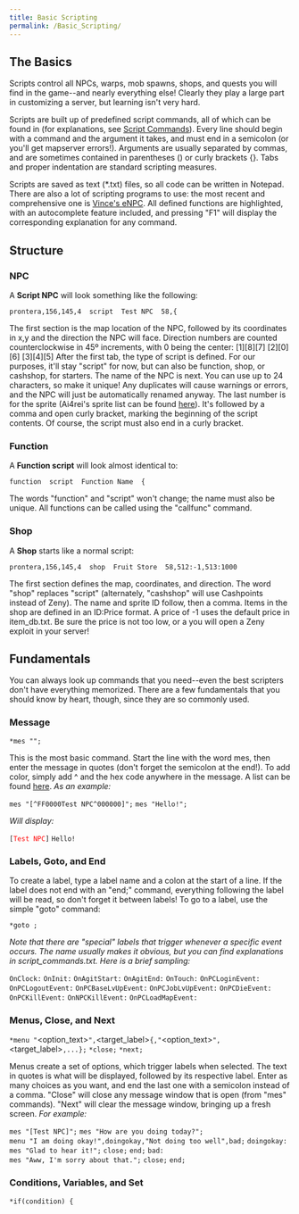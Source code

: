 ```yaml
---
title: Basic Scripting
permalink: /Basic_Scripting/
---
```


The Basics
----------

Scripts control all NPCs, warps, mob spawns, shops, and quests you will find in the game--and nearly everything else! Clearly they play a large part in customizing a server, but learning isn't very hard.

Scripts are built up of predefined script commands, all of which can be found in (for explanations, see [Script Commands](:Category:Script_Command)). Every line should begin with a command and the argument it takes, and must end in a semicolon (or you'll get mapserver errors!). Arguments are usually separated by commas, and are sometimes contained in parentheses () or curly brackets {}. Tabs and proper indentation are standard scripting measures.

Scripts are saved as text (\*.txt) files, so all code can be written in Notepad. There are also a lot of scripting programs to use: the most recent and comprehensive one is [Vince's eNPC](http://rathena.org/board/topic/56484-enpc-script-editor/). All defined functions are highlighted, with an autocomplete feature included, and pressing "F1" will display the corresponding explanation for any command.

Structure
---------

### NPC

A **Script NPC** will look something like the following:

`prontera,156,145,4 `<tab>` script `<tab>` Test NPC `<tab>` 58,{`

The first section is the map location of the NPC, followed by its coordinates in x,y and the direction the NPC will face. Direction numbers are counted counterclockwise in 45º increments, with 0 being the center:
\[1\]\[8\]\[7\]
\[2\]\[0\]\[6\]
\[3\]\[4\]\[5\]
After the first tab, the type of script is defined. For our purposes, it'll stay "script" for now, but can also be function, shop, or cashshop, for starters.
The name of the NPC is next. You can use up to 24 characters, so make it unique! Any duplicates will cause warnings or errors, and the NPC will just be automatically renamed anyway.
The last number is for the sprite (Ai4rei's sprite list can be found [here](http://nn.nachtwolke.com/dev/npclist/)). It's followed by a comma and open curly bracket, marking the beginning of the script contents. Of course, the script must also end in a curly bracket.

### Function

A **Function script** will look almost identical to:

`function `<tab>` script `<tab>` Function Name `<tab>` {`

The words "function" and "script" won't change; the name must also be unique. All functions can be called using the "callfunc" command.

### Shop

A **Shop** starts like a normal script:

`prontera,156,145,4 `<tab>` shop `<tab>` Fruit Store `<tab>` 58,512:-1,513:1000`

The first section defines the map, coordinates, and direction. The word "shop" replaces "script" (alternately, "cashshop" will use Cashpoints instead of Zeny). The name and sprite ID follow, then a comma.
Items in the shop are defined in an ID:Price format. A price of -1 uses the default price in item_db.txt. Be sure the price is not too low, or a you will open a Zeny exploit in your server!

Fundamentals
------------

You can always look up commands that you need--even the best scripters don't have everything memorized. There are a few fundamentals that you should know by heart, though, since they are so commonly used.

### Message

`*mes "`<string>`";`

This is the most basic command. Start the line with the word mes, then enter the message in quotes (don't forget the semicolon at the end!).
To add color, simply add ^ and the hex code anywhere in the message. A list can be found [here](http://www.immigration-usa.com/html_colors.html).
*As an example:*

`mes "[^FF0000Test NPC^000000]";`
`mes "Hello!";`

*Will display:*

`[`<span style="color:#FF0000;">`Test NPC`</span>`]`
`Hello!`

### Labels, Goto, and End

To create a label, type a label name and a colon at the start of a line. If the label does not end with an "end;" command, everything following the label will be read, so don't forget it between labels!
To go to a label, use the simple "goto" command:

`*goto `<label>`;`

*Note that there are "special" labels that trigger whenever a specific event occurs. The name usually makes it obvious, but you can find explanations in script_commands.txt. Here is a brief sampling:*

`OnClock`<hour><minute>`:`
`OnInit:`
`OnAgitStart:`
`OnAgitEnd:`
`OnTouch:`
`OnPCLoginEvent:`
`OnPCLogoutEvent:`
`OnPCBaseLvUpEvent:`
`OnPCJobLvUpEvent:`
`OnPCDieEvent:`
`OnPCKillEvent:`
`OnNPCKillEvent:`
`OnPCLoadMapEvent:`

### Menus, Close, and Next

`*menu "`<option_text>`",`<target_label>`{,"`<option_text>`",`<target_label>`,...};`
`*close;`
`*next;`

Menus create a set of options, which trigger labels when selected. The text in quotes is what will be displayed, followed by its respective label. Enter as many choices as you want, and end the last one with a semicolon instead of a comma.
"Close" will close any message window that is open (from "mes" commands).
"Next" will clear the message window, bringing up a fresh screen.
*For example:*

`mes "[Test NPC]";`
`mes "How are you doing today?";`
`menu "I am doing okay!",doingokay,"Not doing too well",bad;`
`doingokay:`
`mes "Glad to hear it!";`
`close;`
`end;`
`bad:`
`mes "Aww, I'm sorry about that.";`
`close;`
`end;`

### Conditions, Variables, and Set

`*if(condition) {`

<script>
}

`*else {`

<script>
}

Conditional statements "if" and "else" are the same as anywhere else. Multiple conditions can be specified: || means *or*, while && means *and*. == is *equal*, != is *not equal*. Inequalities can be used as well (&lt;, &gt;, &lt;=, &gt;=).
The "else" can be omitted, and the brackets aren't necessary unless multiple commands follow a conditional statement.
The type of variable used is defined in the name. There are permanent and temporary variables, as well as scope (temporary NPC), character, global, and global account. The default type is an integer, and adding $ as a suffix creates a string.
Here are some example types, taken from script_commands.txt:

`name  - permanent character integer variable`
`name$ - permanent character string variable`
`@name  - temporary character integer variable`
`@name$ - temporary character string variable`
`$name  - permanent global integer variable`
`$name$ - permanent global string variable`
`$@name  - temporary global integer variable`
`$@name$ - temporary global string variable`
`.name  - NPC integer variable`
`.name$ - NPC string variable`
`.@name  - scope integer variable`
`.@name$ - scope string variable`
`#name  - permanent local account integer variable`
`#name$ - permanent local account string variable`
`##name  - permanent global account integer variable`
`##name$ - permanent global account string variable`

The "set" command is used to give a value (or string) to a variable:

`*set `<variable>`,`<expression>`;`

*The following script will pick a random number, store it as the temporary scope variable .@random, and display two different messages depending on the result:*

`set .@random, rand(1,2);`
`if (.@random == 1) { mes "I like you! :D"; }`
`else { mes "I don't like you.  Get out of here!"; }`
`close;`

### Duplicating

It would be a huge waste of time and space to code the same NPC over and over again. By duplication, an NPC can be created in multiple locations.
Take a look at our old Test NPC:

`prontera,156,145,4 `<tab>` script `<tab>` Test NPC `<tab>` 58,{`

To be able to duplicate this, we will change the heading to this:

`- `<tab>` script `<tab>` Test NPC#01::testnpc `<tab>` 58,{`

The location doesn't need to be defined in the NPC, since it will be in the duplicates.
The displayed name remains "Test NPC". But since NPC names must be unique, adding \#01 separates this one from the rest, which will be \#02, \#03, etc. Lastly, ::testnpc is the reference name used for duplicating NPCs; this part is not displayed on the screen.
After creating the base NPC, duplicates can be added anywhere to any file, so long as you use the same NPC name:

`spl_fild03,150,150,7 `<tab>` duplicate(testnpc) `<tab>` Test NPC `<tab>` 58`
`niflheim,50,50,2 `<tab>` duplicate(testnpc) `<tab>` Test NPC `<tab>` 58`
`tha_scene01,140,190,4 `<tab>` duplicate(testnpc) `<tab>` Test NPC `<tab>` 58`

The first part is *map,x,y,direction*, as you're probably used to by now.
To define a duplicate, the word "duplicate" followed by the NPC, in parentheses, is needed. The last two parameters are the display name and sprite ID (yes, you can change these, too!).

Finished Product
----------------

Here is an example using the features explained above:

`prontera,156,145,4 script  Test NPC::test  589,{`
`    mes "Hello, how are you?";`
`    mes "I am fine, how are you?";`
`    menu "I am doing okay!",-,"Not doing too good",bad;`
`    mes "That's good, I'm glad to hear that";`
`    close;`
`bad:`
`    mes "Awww, that makes me a bit ^FF0000sad^000000. Sorry to hear that.";`
`    next;`
`    mes "Would you like some zeny to help yourself feel better?";`
`    next;`
`    menu "Sure, give it to me!",L_zeny,"Naw, No zeny for me",-;`
`    close;`
`L_Zeny:`
`    mes "I can only give you zeny if you have 10,000 or less.";`
`    if (Zeny > 10000) goto toomuch;`
`    mes "You have 10,000 zeny or less, I see.";`
`    set Zeny,Zeny+10000;`
`    next;`
`    mes "Hope you feel better!";`
`    close;`
`toomuch:`
`    mes "You have over 10,000 zeny, you must feel really good about yourself!";`
`    close;`
`}`
`lhz_dun01,157,285,4    duplicate(test) Test NPC    859`
`hu_fild05,186,210,4    duplicate(test) Test NPC    859`
`yuno_fild07,221,179,4  duplicate(test) Test NPC    859`
`tha_scene01,139,194,1  duplicate(test) Test NPC    859`

Adding Scripts
--------------

For an NPC to be loaded, it needs to be added to a .conf file. This is typically *npc/scripts_custom.conf*.
Add a line, and enter your NPC file in the following format:

`npc: npc/path/to/script.txt`

That's it! You're finished!

External Links
--------------

**Reference Manuals for scriping commands**

-   Original documentation

**Sprite lists**

-   <http://nn.nachtwolke.com/dev/npclist/>

**Color Charts**

-   <http://www.immigration-usa.com/html_colors.html>
-   <http://www.december.com/html/spec/colorcodes.html>
-   [Hex triplet](https://en.wikipedia.org/wiki/Hex_triplet)
-   <http://www.colorschemer.com/online.html>

**Support, Request and Release**

-   [Scripting support on rA forums](http://rathena.org/board/index.php?showforum=30)
-   1.  scripting on irc.deltaanime.net : Dedicated channel for scripters. Come here to get or give semi-fast support or just for fun.
-   1.  rathena on irc.rizon.net : Main rAthena channel.

[Category:Scripting](Scripting)